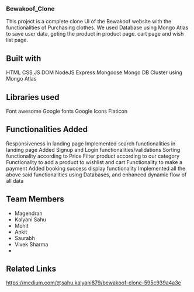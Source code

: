 ### Bewakoof_Clone

This project is a complete clone UI of the Bewakoof website with the functionalities of Purchasing clothes. We used Database using Mongo Atlas to save user data, geting the product in product page. cart page and wish list page.

## Built with
HTML
CSS
JS DOM
NodeJS
Express
Mongoose
Mongo DB Cluster using Mongo Atlas

## Libraries used
Font awesome
Google fonts
Google Icons
Flaticon

## Functionalities Added
Responsiveness in landing page
Implemented search functionalities in landing page
Added Signup and Login functionalities/validations
Sorting functionality according to Price
Filter product according to our category
Functionality to add a product to wishlist and cart
Functionality to make a payment
Added booking success display functionality
Implemented all the above said functionalities using Databases, and enhanced dynamic flow of all data

## Team Members
<ul>
  <li>Magendran</li>
  <li>Kalyani Sahu</li>
  <li>Mohit</li>
  <li>Ankit</li>
  <li>Saurabh</li>
  <li>Vivek Sharma<li>
</ul>

## Related Links
https://medium.com/@sahu.kalyani879/bewakoof-clone-595c939a4a3e
